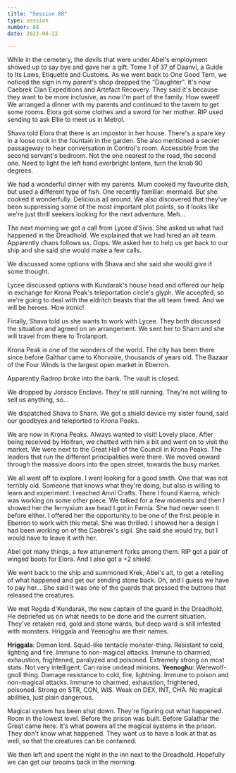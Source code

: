 ```yaml
---
title: "Session 88"
type: session
number: 88
date: 2023-04-22

---
```


While in the cemetery, the devils that were under Abel's employment showed up to say bye and gave her a gift. Tome 1 of 37 of Daanvi, a Guide to Its Laws, Etiquette and Customs.
As we went back to One Good Tern, we noticed the sign in my parent's shop dropped the "Daughter". It's now Caebrek Clan Expeditions and Artefact Recovery. They said it's because they want to be more inclusive, as now I'm part of the family. How sweet! We arranged a dinner with my parents and continued to the tavern to get some rooms. Elora got some clothes and a sword for her mother.
RIP used sending to ask Ellie to meet us in Metrol.

Shava told Elora that there is an impostor in her house. There's a spare key in a loose rock in the fountain in the garden.
She also mentioned a secret passageway to hear conversation in Control's room. Accessible from the second servant's bedroom. Not the one nearest to the road, the second one. Need to light the left hand everbright lantern, turn the knob 90 degrees.

We had a wonderful dinner with my parents. Mum cooked my favourite dish, but used a different type of fish. One recently familiar: mermaid. But she cooked it wonderfully. Delicious all around. We also discovered that they've been suppressing some of the most important plot points, so it looks like we're just thrill seekers looking for the next adventure. Meh…

The next morning we got a call from Lycee d'Sivis. She asked us what had happened in the Dreadhold. We explained that we had hired an alt team. Apparently chaos follows us. Oops. We asked her to help us get back to our ship and she said she would make a few calls.

We discussed some options with Shava and she said she would give it some thought.

Lycee discussed options with Kundarak's house head and offered our help in exchange for Krona Peak's teleportation circle's glyph. We accepted, so we're going to deal with the eldritch beasts that the alt team freed. And we will be heroes. How ironic!

Finally, Shava told us she wants to work with Lycee. They both discussed the situation and agreed on an arrangement. We sent her to Sharn and she will travel from there to Trolanport.

Krona Peak is one of the wonders of the world. The city has been there since before Galthar came to Khorvaire, thousands of years old. The Bazaar of the Four Winds is the largest open market in Eberron.

Apparently Radrop broke into the bank. The vault is closed.

We dropped by Jorasco Enclave. They're still running. They're not willing to sell us anything, so…

We dispatched Shava to Sharn. We got a shield device my sister found, said our goodbyes and teleported to Krona Peaks.

We are now in Krona Peaks. Always wanted to visit! Lovely place. After being received by Holfran, we chatted with him a bit and went on to visit the market. We were next to the Great Hall of the Council in Krona Peaks. The leaders that run the different principalities were there. We moved onward through the massive doors into the open street, towards the busy market.

We all went off to explore. I went looking for a good smith. One that was not terribly old. Someone that knows what they're doing, but also is willing to learn and experiment. I reached Anvil Crafts. There I found Kaerra, which was working on some other piece. We talked for a few moments and then I showed her the fernyxium axe head I got in Fernia. She had never seen it before either. I offered her the opportunity to be one of the first people in Eberron to work with this metal. She was thrilled. I showed her a design I had been working on of the Caebrek's sigil. She said she would try, but I would have to leave it with her.

Abel got many things, a few attunement forks among them. RIP got a pair of winged boots for Elora. And I also got a +2 shield.

We went back to the ship and summoned Krek, Abel's alt, to get a retelling of what happened and get our sending stone back. Oh, and I guess we have to pay her…
She said it was one of the guards that pressed the buttons that released the creatures.

We met Rogda d'Kundarak, the new captain of the guard in the Dreadhold. He debriefed us on what needs to be done and the current situation. They've retaken red, gold and stone wards, but deep ward is still infested with monsters. Hriggala and Yeenoghu are their names.

**Hriggala**: Demon lord. Squid-like tentacle monster-thing. Resistant to cold, lighting and fire. Immune to non-magical attacks. Immune to charmed, exhaustion, frightened, paralyzed and poisoned. Extremely strong on most stats. Not very intelligent. Can raise undead minions.
**Yeenoghu**: Werewolf-gnoll thing. Damage resistance to cold, fire, lightning. Immune to poison and non-magical attacks. Immune to charmed, exhaustion, frightened, poisoned. Strong on STR, CON, WIS. Weak on DEX, INT, CHA. No magical abilities, just plain dangerous.

Magical system has been shut down. They're figuring out what happened.
Room in the lowest level. Before the prison was built. Before Galathar the Great came here. It's what powers all the magical systems in the prison. They don't know what happened. They want us to have a look at that as well, so that the creatures can be contained.

We then left and spent the night in the inn next to the Dreadhold. Hopefully we can get our brooms back in the morning.
